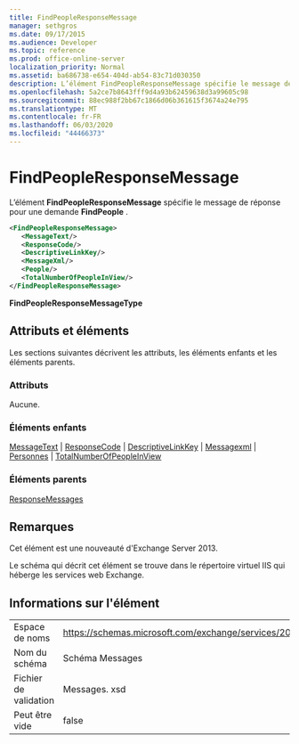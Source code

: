 ```yaml
---
title: FindPeopleResponseMessage
manager: sethgros
ms.date: 09/17/2015
ms.audience: Developer
ms.topic: reference
ms.prod: office-online-server
localization_priority: Normal
ms.assetid: ba686738-e654-404d-ab54-83c71d030350
description: L’élément FindPeopleResponseMessage spécifie le message de réponse pour une demande FindPeople.
ms.openlocfilehash: 5a2ce7b8643fff9d4a93b62459638d3a99605c98
ms.sourcegitcommit: 88ec988f2bb67c1866d06b361615f3674a24e795
ms.translationtype: MT
ms.contentlocale: fr-FR
ms.lasthandoff: 06/03/2020
ms.locfileid: "44466373"
---
```

# <a name="findpeopleresponsemessage"></a>FindPeopleResponseMessage

L’élément **FindPeopleResponseMessage** spécifie le message de réponse pour une demande **FindPeople** . 
  
```XML
<FindPeopleResponseMessage>
   <MessageText/>
   <ResponseCode/>
   <DescriptiveLinkKey/>
   <MessageXml/>
   <People/>
   <TotalNumberOfPeopleInView/>
</FindPeopleResponseMessage>
```

 **FindPeopleResponseMessageType**
## <a name="attributes-and-elements"></a>Attributs et éléments

Les sections suivantes décrivent les attributs, les éléments enfants et les éléments parents.
  
### <a name="attributes"></a>Attributs

Aucune.
  
### <a name="child-elements"></a>Éléments enfants

[MessageText](messagetext.md)  |  [ResponseCode](responsecode.md)  |  [DescriptiveLinkKey](descriptivelinkkey.md)  |  [Messagexml](messagexml.md)  |  [Personnes](people.md)  |  [TotalNumberOfPeopleInView](totalnumberofpeopleinview.md)
  
### <a name="parent-elements"></a>Éléments parents

[ResponseMessages](responsemessages.md)
  
## <a name="remarks"></a>Remarques

Cet élément est une nouveauté d'Exchange Server 2013.
  
Le schéma qui décrit cet élément se trouve dans le répertoire virtuel IIS qui héberge les services web Exchange.
  
## <a name="element-information"></a>Informations sur l'élément

|||
|:-----|:-----|
|Espace de noms  <br/> |https://schemas.microsoft.com/exchange/services/2006/messages  <br/> |
|Nom du schéma  <br/> |Schéma Messages  <br/> |
|Fichier de validation  <br/> |Messages. xsd  <br/> |
|Peut être vide  <br/> |false  <br/> |
   

